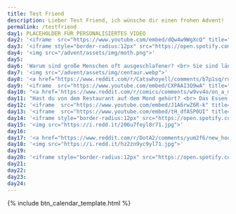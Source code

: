 ```yaml
---
title: Test Friend
description: Lieber Test Friend, ich wünsche dir einen frohen Advent!
permalink: /testfriend
day1: PLACEHOLDER FÜR PERSONALISIERTES VIDEO
day2: '<iframe  src="https://www.youtube.com/embed/dQw4w9WgXcQ" title="YouTube video player" frameborder="0" allow="accelerometer; clipboard-write; encrypted-media; gyroscope; picture-in-picture" allowfullscreen></iframe>'
day3: '<iframe style="border-radius:12px" src="https://open.spotify.com/embed/track/7v1XOSPvXC9Tir8xWAmHGw?utm_source=generator" width="100%" height="380" frameBorder="0" allowfullscreen="" allow="autoplay; clipboard-write; encrypted-media; fullscreen; picture-in-picture" loading="lazy"></iframe>'
day4: '<img src="/advent/assets/img/moth.png">'
day5: 
day6: 'Warum sind große Menschen oft ausgeschlafener? <br> Sie sind länger im Bett.'
day7: '<img src="/advent/assets/img/centaur.webp">'
day8: '<a href="https://www.reddit.com/r/Catswhoyell/comments/b7p1sq/rububububu/">Klick für Cutie</a>'
day9: '<iframe  src="https://www.youtube.com/embed/CXPAAI3Q9wA" title="YouTube video player" frameborder="0" allow="accelerometer; autoplay; clipboard-write; encrypted-media; gyroscope; picture-in-picture" allowfullscreen></iframe>'
day10: "<a href='https://www.reddit.com/r/comics/comments/w9vv4o/on_a_mission_oc/'>Klick für Emotionen</a>"
day11: "Hast du von dem Restaurant auf dem Mond gehört? <br> Das Essen soll richtig gut sein aber das Restaurant hat keine Atmosphäre."
day12: '<iframe  src="https://www.youtube.com/embed/J1A6rwZ6R-k" title="YouTube video player" frameborder="0" allow="accelerometer; autoplay; clipboard-write; encrypted-media; gyroscope; picture-in-picture" allowfullscreen></iframe>'
day13: '<iframe  src="https://www.youtube.com/embed/tH_dfASP0UI" title="YouTube video player" frameborder="0" allow="accelerometer; autoplay; clipboard-write; encrypted-media; gyroscope; picture-in-picture" allowfullscreen></iframe>'
day14: '<iframe style="border-radius:12px" src="https://open.spotify.com/embed/track/5ubvP9oKmxLUVq506fgLhk?utm_source=generator" width="100%" height="380" frameBorder="0" allowfullscreen="" allow="autoplay; clipboard-write; encrypted-media; fullscreen; picture-in-picture" loading="lazy"></iframe>'
day15: '<img src="https://i.redd.it/206u7feyl8r71.jpg">'
day16:
day17: '<a href="https://www.reddit.com/r/DotA2/comments/yum2f6/new_hoodwink_persona/">Another Reddit link</a>'
day18: '<img src="https://i.redd.it/hz2zn9yc9yl71.jpg">'
day19:
day20: '<iframe style="border-radius:12px" src="https://open.spotify.com/embed/track/3vkQ5DAB1qQMYO4Mr9zJN6?utm_source=generator" width="100%" height="380" frameBorder="0" allowfullscreen="" allow="autoplay; clipboard-write; encrypted-media; fullscreen; picture-in-picture" loading="lazy"></iframe>'
day21:
day22:
day23:
day24:
---
```


<!-- {% include calendar_template.html %} -->
{% include btn_calendar_template.html %}

